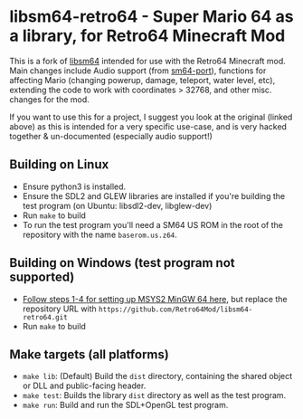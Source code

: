 # libsm64-retro64 - Super Mario 64 as a library, for Retro64 Minecraft Mod

This is a fork of [libsm64](https://github.com/libsm64/libsm64) intended for use with the Retro64 Minecraft mod.
Main changes include Audio support (from [sm64-port](https://github.com/sm64-port/sm64-port)), functions for affecting Mario (changing powerup, damage, teleport, water level, etc), extending the code to work with coordinates > 32768, and other misc. changes for the mod.

If you want to use this for a project, I suggest you look at the original (linked above) as this is intended for a very specific use-case, and is very hacked together & un-documented (especially audio support!)

## Building on Linux

- Ensure python3 is installed.
- Ensure the SDL2 and GLEW libraries are installed if you're building the test program (on Ubuntu: libsdl2-dev, libglew-dev)
- Run `make` to build
- To run the test program you'll need a SM64 US ROM in the root of the repository with the name `baserom.us.z64`.

## Building on Windows (test program not supported)
- [Follow steps 1-4 for setting up MSYS2 MinGW 64 here](https://github.com/sm64-port/sm64-port#windows), but replace the repository URL with `https://github.com/Retro64Mod/libsm64-retro64.git`
- Run `make` to build

## Make targets (all platforms)

- `make lib`: (Default) Build the `dist` directory, containing the shared object or DLL and public-facing header.
- `make test`: Builds the library `dist` directory as well as the test program.
- `make run`: Build and run the SDL+OpenGL test program.

